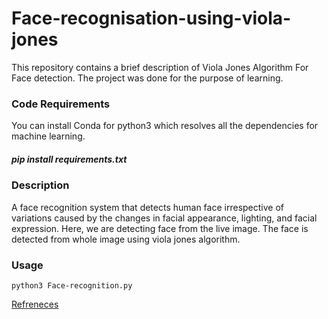 # Face-recognisation-using-viola-jones
This repository contains a brief description of Viola Jones Algorithm For Face detection. The project was done for the purpose of learning.

### Code Requirements
You can install Conda for python3 which resolves all the dependencies for machine learning.

##### pip install requirements.txt

### Description 
A face recognition system that detects human face irrespective of variations caused by the changes in facial appearance,
lighting, and facial expression.  Here, we are detecting face from the live image. The face is detected from whole image using viola jones algorithm.

### Usage 
`python3 Face-recognition.py`


<a href= "https://pdfs.semanticscholar.org/f63c/fcdd63bd34bcd6ec028169e6fe144e9cc83c.pdf" > Refreneces </a>
